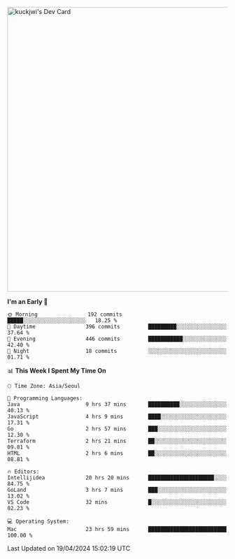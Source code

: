 <a href="https://app.daily.dev/kuckhwancho"><img src="https://api.daily.dev/devcards/v2/efef39c8028947428b3c0b486b9cd9b6.png?r=iz2&type=wide" width="652" alt="kuckjwi's Dev Card"/></a>

<!--START_SECTION:waka-->
**I'm an Early 🐤** 

```text
🌞 Morning                192 commits         █████░░░░░░░░░░░░░░░░░░░░   18.25 % 
🌆 Daytime                396 commits         █████████░░░░░░░░░░░░░░░░   37.64 % 
🌃 Evening                446 commits         ███████████░░░░░░░░░░░░░░   42.40 % 
🌙 Night                  18 commits          ░░░░░░░░░░░░░░░░░░░░░░░░░   01.71 % 
```


📊 **This Week I Spent My Time On** 

```text
🕑︎ Time Zone: Asia/Seoul

💬 Programming Languages: 
Java                     9 hrs 37 mins       ██████████░░░░░░░░░░░░░░░   40.13 % 
JavaScript               4 hrs 9 mins        ████░░░░░░░░░░░░░░░░░░░░░   17.31 % 
Go                       2 hrs 57 mins       ███░░░░░░░░░░░░░░░░░░░░░░   12.30 % 
Terraform                2 hrs 21 mins       ██░░░░░░░░░░░░░░░░░░░░░░░   09.81 % 
HTML                     2 hrs 6 mins        ██░░░░░░░░░░░░░░░░░░░░░░░   08.81 % 

🔥 Editors: 
Intellijidea             20 hrs 20 mins      █████████████████████░░░░   84.75 % 
GoLand                   3 hrs 7 mins        ███░░░░░░░░░░░░░░░░░░░░░░   13.02 % 
VS Code                  32 mins             █░░░░░░░░░░░░░░░░░░░░░░░░   02.23 % 

💻 Operating System: 
Mac                      23 hrs 59 mins      █████████████████████████   100.00 % 
```


 Last Updated on 19/04/2024 15:02:19 UTC
<!--END_SECTION:waka-->

